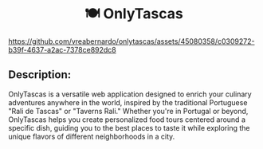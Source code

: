 <h1 align="center">🍽️ OnlyTascas</h1>

https://github.com/vreabernardo/onlytascas/assets/45080358/c0309272-b39f-4637-a2ac-7378ce892dc8

## Description: 

OnlyTascas is a versatile web application designed to enrich your culinary adventures anywhere in the world, inspired by the traditional Portuguese "Rali de Tascas" or "Taverns Rali." Whether you're in Portugal or beyond, OnlyTascas helps you create personalized food tours centered around a specific dish, guiding you to the best places to taste it while exploring the unique flavors of different neighborhoods in a city.


